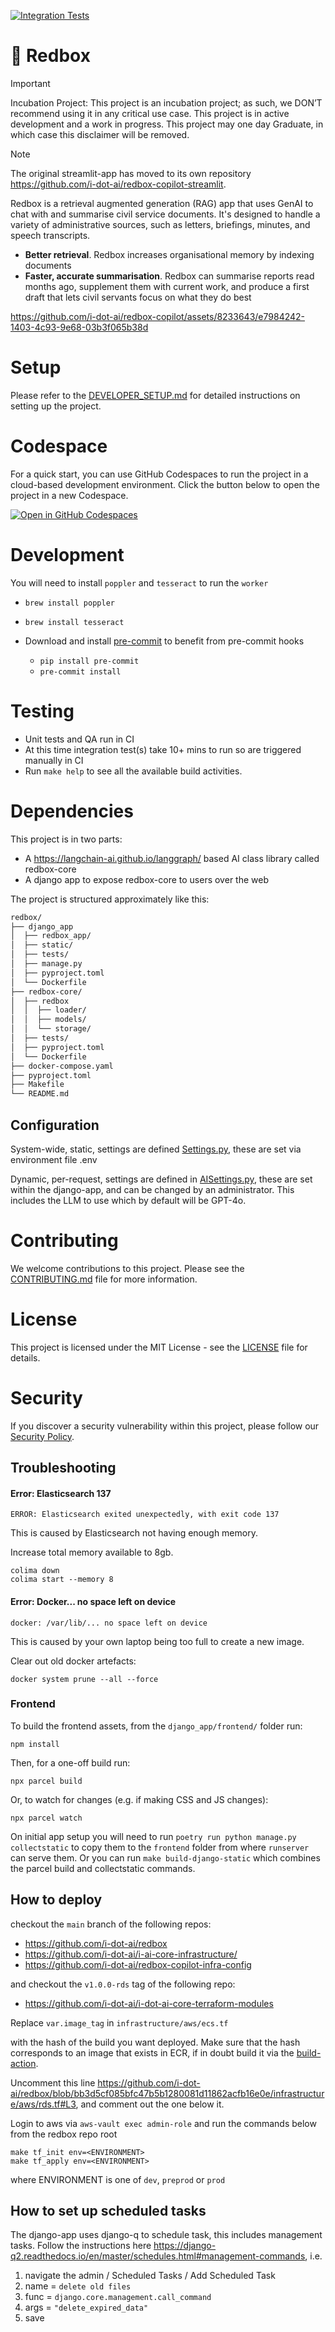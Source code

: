 [![Integration Tests](https://github.com/i-dot-ai/redbox/actions/workflows/integration.yml/badge.svg?branch=main)](https://github.com/i-dot-ai/redbox/actions/workflows/integration.yml?query=branch%3Amain)

# 📮 Redbox

> [!IMPORTANT]
> Incubation Project: This project is an incubation project; as such, we DON’T recommend using it in any critical use case. This project is in active development and a work in progress. This project may one day Graduate, in which case this disclaimer will be removed.

> [!NOTE]
> The original streamlit-app has moved to its own repository https://github.com/i-dot-ai/redbox-copilot-streamlit.

Redbox is a retrieval augmented generation (RAG) app that uses GenAI to chat with and summarise civil service documents. It's designed to handle a variety of administrative sources, such as letters, briefings, minutes, and speech transcripts.

- **Better retrieval**. Redbox increases organisational memory by indexing documents
- **Faster, accurate summarisation**. Redbox can summarise reports read months ago, supplement them with current work, and produce a first draft that lets civil servants focus on what they do best


https://github.com/i-dot-ai/redbox-copilot/assets/8233643/e7984242-1403-4c93-9e68-03b3f065b38d

# Setup

Please refer to the [DEVELOPER_SETUP.md](./docs/DEVELOPER_SETUP.md) for detailed instructions on setting up the project.

# Codespace

For a quick start, you can use GitHub Codespaces to run the project in a cloud-based development environment. Click the button below to open the project in a new Codespace.

[![Open in GitHub Codespaces](https://github.com/codespaces/badge.svg)](https://codespaces.new/i-dot-ai/redbox-copilot?quickstart=1)

# Development

You will need to install `poppler` and `tesseract` to run the `worker`

- `brew install poppler`
- `brew install tesseract`

- Download and install [pre-commit](https://pre-commit.com) to benefit from pre-commit hooks
  - `pip install pre-commit`
  - `pre-commit install`

# Testing

- Unit tests and QA run in CI
- At this time integration test(s) take 10+ mins to run so are triggered manually in CI
- Run `make help` to see all the available build activities.

# Dependencies

This project is in two parts:
* A https://langchain-ai.github.io/langgraph/ based AI class library called redbox-core
* A django app to expose redbox-core to users over the web

The project is structured approximately like this:

```txt
redbox/
├── django_app
│  ├── redbox_app/
│  ├── static/
│  ├── tests/
│  ├── manage.py
│  ├── pyproject.toml
│  └── Dockerfile
├── redbox-core/
│  ├── redbox
│  │  ├── loader/
│  │  ├── models/
│  │  └── storage/
│  ├── tests/
│  ├── pyproject.toml
│  └── Dockerfile
├── docker-compose.yaml
├── pyproject.toml
├── Makefile
└── README.md
```

## Configuration

System-wide, static, settings are defined [Settings.py](redbox-core/redbox/models/settings.py), these are set via environment file .env

Dynamic, per-request, settings are defined in [AISettings.py](redbox-core/redbox/models/chain.py), these are set within the django-app,
and can be changed by an administrator. This includes the LLM to use which by default will be GPT-4o.

# Contributing

We welcome contributions to this project. Please see the [CONTRIBUTING.md](./CONTRIBUTING.md) file for more information.

# License

This project is licensed under the MIT License - see the [LICENSE](./LICENSE) file for details.

# Security

If you discover a security vulnerability within this project, please follow our [Security Policy](./SECURITY.md).

## Troubleshooting

#### Error: Elasticsearch 137

```commandline
ERROR: Elasticsearch exited unexpectedly, with exit code 137
```

This is caused by Elasticsearch not having enough memory.

Increase total memory available to 8gb.

```commandline
colima down
colima start --memory 8
```

#### Error: Docker... no space left on device

```commandline
docker: /var/lib/... no space left on device
```

This is caused by your own laptop being too full to create a new image.

Clear out old docker artefacts:

```commandline
docker system prune --all --force
```

### Frontend

To build the frontend assets, from the `django_app/frontend/` folder run:

```
npm install
```

Then, for a one-off build run:

```
npx parcel build
```

Or, to watch for changes (e.g. if making CSS and JS changes):

```
npx parcel watch
```

On initial app setup you will need to run `poetry run python manage.py collectstatic` to copy them to the `frontend` folder from where `runserver` can serve them. Or you can run `make build-django-static` which combines the parcel build and collectstatic commands.

## How to deploy

checkout the `main` branch of the following repos:

* https://github.com/i-dot-ai/redbox
* https://github.com/i-dot-ai/i-ai-core-infrastructure/
* https://github.com/i-dot-ai/redbox-copilot-infra-config

and checkout the `v1.0.0-rds` tag of the following repo:
* https://github.com/i-dot-ai/i-dot-ai-core-terraform-modules

Replace `var.image_tag` in `infrastructure/aws/ecs.tf` 

with the hash of the build you want deployed. Make sure that the hash corresponds to an image that exists in ECR, 
if in doubt build it via the [build-action](./.github/workflows/build.yaml).

Uncomment this line https://github.com/i-dot-ai/redbox/blob/bb3d5cf085bfc47b5b1280081d11862acfb16e0e/infrastructure/aws/rds.tf#L3,
and comment out the one below it.

Login to aws via `aws-vault exec admin-role` and run the commands below from the redbox repo root

```commandline
make tf_init env=<ENVIRONMENT>
make tf_apply env=<ENVIRONMENT>
```

where ENVIRONMENT is one of `dev`, `preprod` or `prod`

## How to set up scheduled tasks

The django-app uses django-q to schedule task, this includes management tasks. 
Follow the instructions here https://django-q2.readthedocs.io/en/master/schedules.html#management-commands, i.e.
1. navigate the admin / Scheduled Tasks / Add Scheduled Task
2. name = `delete old files`
3. func = `django.core.management.call_command`
4. args = `"delete_expired_data"`
5. save
